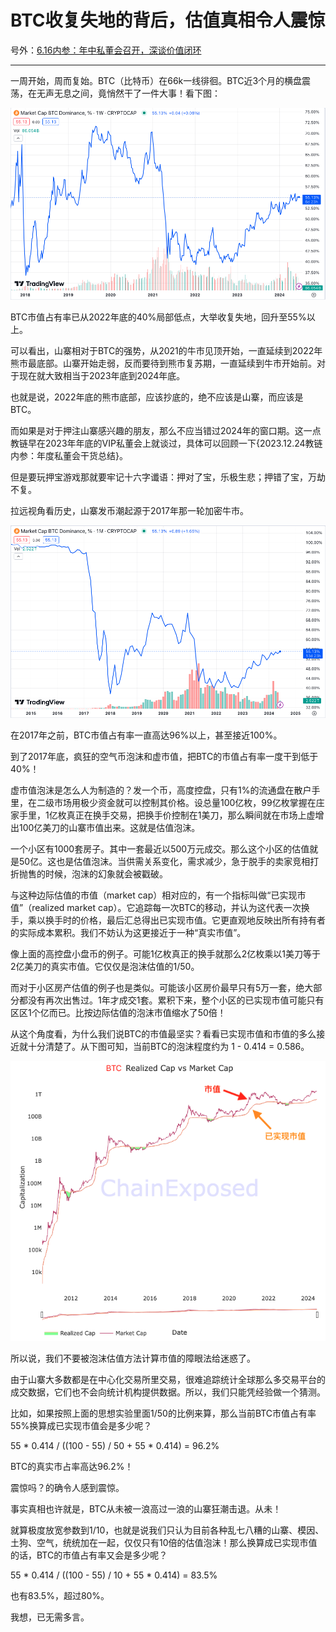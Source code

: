 # BTC收复失地的背后，估值真相令人震惊

号外：[6.16内参：年中私董会召开，深谈价值闭环](http://rd.liujiaolian.com/i/20240616)

* * *

一周开始，周而复始。BTC（比特币）在66k一线徘徊。BTC近3个月的横盘震荡，在无声无息之间，竟悄然干了一件大事！看下图：

![](2024-06-17-A01.png)

BTC市值占有率已从2022年底的40%局部低点，大举收复失地，回升至55%以上。

可以看出，山寨相对于BTC的强势，从2021的牛市见顶开始，一直延续到2022年熊市最底部。山寨开始走弱，反而要待到熊市复苏期，一直延续到牛市开始前。对于现在就大致相当于2023年底到2024年底。

也就是说，2022年底的熊市底部，应该抄底的，绝不应该是山寨，而应该是BTC。

而如果是对于押注山寨感兴趣的朋友，那么不应当错过2024年的窗口期。这一点教链早在2023年年底的VIP私董会上就谈过，具体可以回顾一下{2023.12.24教链内参：年度私董会干货总结}。

但是要玩押宝游戏那就要牢记十六字谶语：押对了宝，乐极生悲；押错了宝，万劫不复。

拉远视角看历史，山寨发币潮起源于2017年那一轮加密牛市。

![](2024-06-17-A02.png)

在2017年之前，BTC市值占有率一直高达96%以上，甚至接近100%。

到了2017年底，疯狂的空气币泡沫和虚市值，把BTC的市值占有率一度干到低于40%！

虚市值泡沫是怎么人为制造的？发一个币，高度控盘，只有1%的流通盘在散户手里，在二级市场用极少资金就可以控制其价格。设总量100亿枚，99亿枚掌握在庄家手里，1亿枚真正在换手交易，把换手价控制在1美刀，那么瞬间就在市场上虚增出100亿美刀的山寨市值出来。这就是估值泡沫。

一个小区有1000套房子。其中一套最近以500万元成交。那么这个小区的估值就是50亿。这也是估值泡沫。当供需关系变化，需求减少，急于脱手的卖家竞相打折抛售的时候，泡沫的幻象就会被戳破。

与这种边际估值的市值（market cap）相对应的，有一个指标叫做“已实现市值”（realized market cap）。它追踪每一次BTC的移动，并认为这代表一次换手，乘以换手时的价格，最后汇总得出已实现市值。它更直观地反映出所有持有者的实际成本累积。我们不妨认为这更接近于一种“真实市值”。

像上面的高控盘小盘币的例子。可能1亿枚真正的换手就那么2亿枚乘以1美刀等于2亿美刀的真实市值。它仅仅是泡沫估值的1/50。

而对于小区房产估值的例子也是类似。可能该小区房价最早只有5万一套，绝大部分都没有再次出售过。1年才成交1套。累积下来，整个小区的已实现市值可能只有区区1个亿而已。比按边际估值的泡沫市值缩水了50倍！

从这个角度看，为什么我们说BTC的市值最坚实？看看已实现市值和市值的多么接近就十分清楚了。从下图可知，当前BTC的泡沫程度约为 1 - 0.414 = 0.586。

![](2024-06-17-A03.png)

所以说，我们不要被泡沫估值方法计算市值的障眼法给迷惑了。

由于山寨大多数都是在中心化交易所里交易，很难追踪统计全球那么多交易平台的成交数据，它们也不会向统计机构提供数据。所以，我们只能凭经验做一个猜测。

比如，如果按照上面的思想实验里面1/50的比例来算，那么当前BTC市值占有率55%换算成已实现市值会是多少呢？

55 * 0.414 / ((100 - 55) / 50 + 55 * 0.414) = 96.2%

BTC的真实市占率高达96.2%！

震惊吗？的确令人感到震惊。

事实真相也许就是，BTC从未被一浪高过一浪的山寨狂潮击退。从未！

就算极度放宽参数到1/10，也就是说我们只认为目前各种乱七八糟的山寨、模因、土狗、空气，统统加在一起，仅仅只有10倍的估值泡沫！那么换算成已实现市值的话，BTC的市值占有率又会是多少呢？

55 * 0.414 / ((100 - 55) / 10 + 55 * 0.414) = 83.5% 

也有83.5%，超过80%。

我想，已无需多言。
